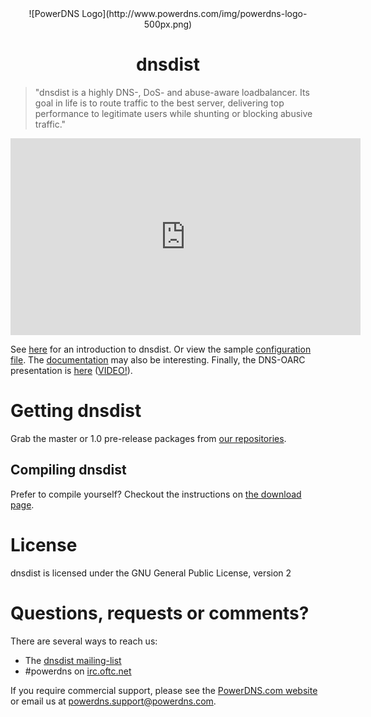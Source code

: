 <center>
![PowerDNS Logo](http://www.powerdns.com/img/powerdns-logo-500px.png)
<br/>

# dnsdist
</center>
<blockquote>
"dnsdist is a highly DNS-, DoS- and abuse-aware loadbalancer. Its goal in life is to route traffic to the best server, delivering top performance to legitimate users while shunting or blocking abusive traffic."
</blockquote>

<center><iframe width="560" height="315"
src="https://www.youtube.com/embed/zilhy5p9IBs" frameborder="0"
allowfullscreen></iframe></center>

See [here](http://blog.powerdns.com/2015/03/11/introducing-dnsdist-dns-abuse-and-dos-aware-query-distribution-for-optimal-performance/)
for an introduction to dnsdist. Or view the sample [configuration file](https://github.com/PowerDNS/pdns/blob/master/pdns/dnsdistconf.lua).
The [documentation](README.md) may also be interesting.
Finally, the DNS-OARC presentation is [here](https://indico.dns-oarc.net/event/21/contribution/20/material/slides/0.pdf)
([VIDEO!](https://www.youtube.com/watch?feature=player_embedded&v=PX3YYmBER7E#t=6403)).

# Getting dnsdist
Grab the master or 1.0 pre-release packages from [our repositories](https://repo.powerdns.com).

## Compiling dnsdist
Prefer to compile yourself? Checkout the instructions on [the download page](download.md).

# License
dnsdist is licensed under the GNU General Public License, version 2

# Questions, requests or comments?
There are several ways to reach us:

 * The [dnsdist mailing-list](https://mailman.powerdns.com/mailman/listinfo/dnsdist)
 * \#powerdns on [irc.oftc.net](irc://irc.oftc.net/#powerdns)

If you require commercial support, please see the [PowerDNS.com website](https://powerdns.com)
or email us at [powerdns.support@powerdns.com](mailto:powerdns.support@powerdns.com).
